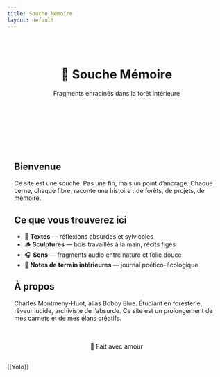 ```yaml
---
title: Souche Mémoire
layout: default
---
```


<header style="text-align: center; padding: 2rem;">
  <h1>🌲 Souche Mémoire</h1>
  <p>Fragments enracinés dans la forêt intérieure</p>
</header>

<section style="max-width: 700px; margin: auto; padding: 1rem;">
  <h2>Bienvenue</h2>
  <p>Ce site est une souche. Pas une fin, mais un point d’ancrage. Chaque cerne, chaque fibre, raconte une histoire : de forêts, de projets, de mémoire.</p>

  <h2>Ce que vous trouverez ici</h2>
  <ul>
    <li>🌿 <strong>Textes</strong> — réflexions absurdes et sylvicoles</li>
    <li>🪵 <strong>Sculptures</strong> — bois travaillés à la main, récits figés</li>
    <li>🎧 <strong>Sons</strong> — fragments audio entre nature et folie douce</li>
    <li>📘 <strong>Notes de terrain intérieures</strong> — journal poético-écologique</li>
  </ul>

  <h2>À propos</h2>
  <p>Charles Montmeny-Huot, alias Bobby Blue. Étudiant en foresterie, rêveur lucide, archiviste de l’absurde. Ce site est un prolongement de mes carnets et de mes élans créatifs.</p>

  <footer style="margin-top: 3rem; font-size: 0.9rem; text-align: center;">
    <p>🌱 Fait avec amour</p>
  </footer>
</section>
[[Yolo]]